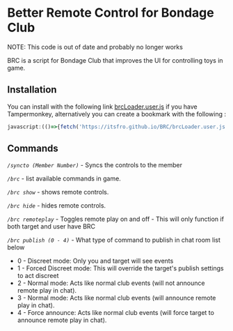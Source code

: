 # Better Remote Control for Bondage Club

NOTE: This code is out of date and probably no longer works 

BRC is a script for Bondage Club that improves the UI for controlling toys in game.

## Installation

You can install with the following link [brcLoader.user.js](https://itsfro.github.io/BRC/brcLoader.user.js) if you have Tampermonkey, alternatively you can create a bookmark with the following : 

```js
javascript:(()=>{fetch('https://itsfro.github.io/BRC/brcLoader.user.js').then(r=>r.text()).then(r=>eval(r));})();
```

## Commands

*`/syncto (Member Number)`* - Syncs the controls to the member

*`/brc`* - list available commands in game.

*`/brc show`* - shows remote controls.

*`/brc hide`* - hides remote controls.

*`/brc remoteplay`* - Toggles remote play on and off - This will only function if both target and user have BRC

*`/brc publish (0 - 4)`* - What type of command to publish in chat room list below


* 0 - Discreet mode: Only you and target will see events
* 1 - Forced Discreet mode: This will override the target's publish settings to act discreet
* 2 - Normal mode: Acts like normal club events (will not announce remote play in chat). 
* 3 - Normal mode: Acts like normal club events (will announce remote play in chat). 
* 4 - Force announce: Acts like normal club events (will force target to announce remote play in chat).

